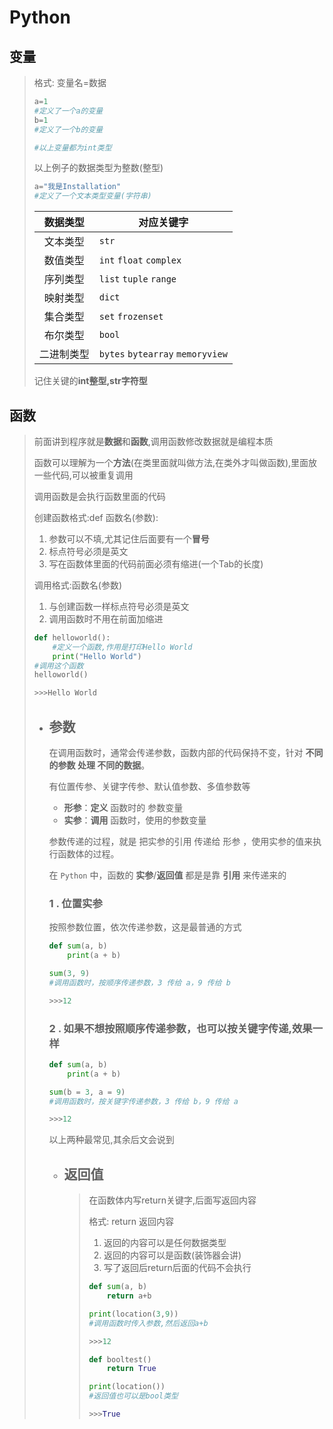 # Python

 ## 变量

> 格式: 变量名=数据
>
> ```python
> a=1
> #定义了一个a的变量
> b=1
> #定义了一个b的变量
> 
> #以上变量都为int类型
> ```
>
> 以上例子的数据类型为整数(整型)
>
> ```python
> a="我是Installation"
> #定义了一个文本类型变量(字符串)
> ```
>
> |  数据类型  | 对应关键字                       |
> | :--------: | -------------------------------- |
> |  文本类型  | `str`                            |
> |  数值类型  | `int` `float` `complex`          |
> |  序列类型  | `list` `tuple` `range`           |
> |  映射类型  | `dict`                           |
> |  集合类型  | `set` `frozenset`                |
> |  布尔类型  | `bool`                           |
> | 二进制类型 | `bytes` `bytearray` `memoryview` |
>
> 记住关键的**int整型,str字符型**

## 函数

> 前面讲到程序就是**数据**和**函数**,调用函数修改数据就是编程本质
>
> 函数可以理解为一个**方法**(在类里面就叫做方法,在类外才叫做函数),里面放一些代码,可以被重复调用
>
> 调用函数是会执行函数里面的代码
>
> 创建函数格式:def 函数名(参数):
>
> 1. 参数可以不填,尤其记住后面要有一个**冒号**
> 2. 标点符号必须是英文
> 3. 写在函数体里面的代码前面必须有缩进(一个Tab的长度)
>
> 调用格式:函数名(参数)
>
> 1. 与创建函数一样标点符号必须是英文
> 2. 调用函数时不用在前面加缩进
>
> ```python
> def helloworld():
>     #定义一个函数,作用是打印Hello World
>     print("Hello World")
> #调用这个函数
> helloworld()
> 
> >>>Hello World
> ```
>
> - ## 参数
>
>   在调用函数时，通常会传递参数，函数内部的代码保持不变，针对 **不同的参数 处理 不同的数据**。
>
>   有位置传参、关键字传参、默认值参数、多值参数等
>
>   - **形参**：**定义** 函数时的 参数变量
>   - **实参**：**调用** 函数时，使用的参数变量
>
>   参数传递的过程，就是 把实参的引用 传递给 形参 ，使用实参的值来执行函数体的过程。
>
>   在 `Python` 中，函数的 **实参**/**返回值** 都是是靠 **引用** 来传递来的
>
>   ### 1 . 位置实参
>
>   按照参数位置，依次传递参数，这是最普通的方式
>
>   ```python
>   def sum(a, b)
>       print(a + b)
>   
>   sum(3, 9)
>   #调用函数时，按顺序传递参数，3 传给 a，9 传给 b
>   
>   >>>12
>   ```
>
>   ### 2 . 如果不想按照顺序传递参数，也可以按关键字传递,效果一样
>
>   ```python
>   def sum(a, b)
>       print(a + b)
>   
>   sum(b = 3, a = 9)
>   #调用函数时，按关键字传递参数，3 传给 b，9 传给 a
>   
>   >>>12
>   ```
>
>   以上两种最常见,其余后文会说到
>
>   - ## 返回值
>
>     > 在函数体内写return关键字,后面写返回内容
>     >
>     > 格式: return 返回内容
>     >
>     > 1. 返回的内容可以是任何数据类型
>     > 2. 返回的内容可以是函数(装饰器会讲)
>     > 3. 写了返回后return后面的代码不会执行
>     >
>     > ```python
>     > def sum(a, b)
>     >     return a+b
>     > 
>     > print(location(3,9))
>     > #调用函数时传入参数,然后返回a+b
>     > 
>     > >>>12
>     > ```
>     >
>     > ```python
>     > def booltest()
>     >     return True
>     > 
>     > print(location())
>     > #返回值也可以是bool类型
>     > 
>     > >>>True
>     > ```
>
